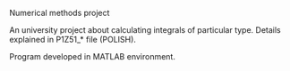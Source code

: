 Numerical methods project

An university project about calculating integrals of particular type.
Details explained in P1Z51_* file (POLISH).

Program developed in MATLAB environment.